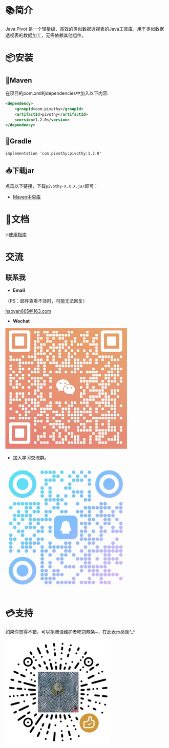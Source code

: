 # 📚简介

Java Pivot 是一个轻量级、高效的类似数据透视表的Java工具库，用于类似数据透视表的数据加工，无需依赖其他组件。

# 📦安装

## 🍊Maven

在项目的pom.xml的dependencies中加入以下内容:

```xml
<dependency>
    <groupId>com.pivothy</groupId>
    <artifactId>pivothy</artifactId>
    <version>1.2.0</version>
</dependency>

```

## 🍐Gradle

```
implementation 'com.pivothy:pivothy:1.2.0'
```

## 📥下载jar

点击以下链接，下载`pivothy-X.X.X.jar`即可：

* [Maven中央库](https://repo1.maven.org/maven2/com/pivothy/pivothy/1.1.0/)

# 📝文档

🔥[使用指南](docs/pivothy.md)

# 交流



## 联系我

* **Email**

（PS：邮件查看不及时，可能无法回复）

[haoyan665@163.com](mailto:haoyan665@163.com)

* **Wechat**

![1717319058593](docs/images/pivothy/1717319058593.png)

* 加入学习交流群。

![1717318781476](docs/images/pivothy/1717318781476.png)

# 💳支持

如果你觉得不错，可以捐赠请维护者吃包辣条\~，在此表示感谢^\_^

![1717147087244](docs/images/pivothy/1717147087244.png)
